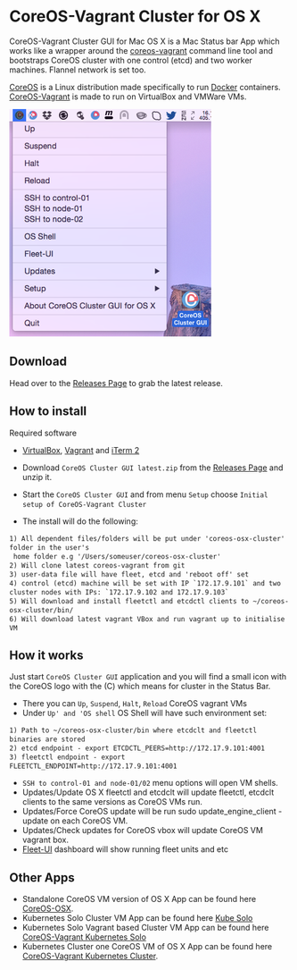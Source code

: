 CoreOS-Vagrant Cluster for OS X
============================

CoreOS-Vagrant Cluster GUI for Mac OS X is a Mac Status bar App which works like a wrapper around the [coreos-vagrant](https://github.com/coreos/coreos-vagrant) command line tool and bootstraps CoreOS cluster with one control (etcd) and two worker machines. Flannel network is set too.
 
[CoreOS](https://coreos.com) is a Linux distribution made specifically to run [Docker](https://www.docker.io/) containers.
[CoreOS-Vagrant](https://github.com/coreos/coreos-vagrant) is made to run on VirtualBox and VMWare VMs.

![CoreOS-Vagrant-Cluster-GUI](coreos-vagrant-cluster-gui.png "CoreOS-Vagrant-Cluster-GUI")

Download
--------
Head over to the [Releases Page](https://github.com/rimusz/coreos-osx-gui-cluster/releases) to grab the latest release.


How to install
----------

Required software
* [VirtualBox](https://www.virtualbox.org/wiki/Downloads), [Vagrant](http://www.vagrantup.com/downloads.html) and [iTerm 2](http://www.iterm2.com/#/section/downloads)

* Download `CoreOS Cluster GUI latest.zip` from the [Releases Page](https://github.com/rimusz/coreos-osx-gui-cluster/releases) and unzip it.
* Start the `CoreOS Cluster GUI` and from menu `Setup` choose `Initial setup of CoreOS-Vagrant Cluster` 
* The install will do the following:
````
1) All dependent files/folders will be put under 'coreos-osx-cluster' folder in the user's 
 home folder e.g '/Users/someuser/coreos-osx-cluster'
2) Will clone latest coreos-vagrant from git
3) user-data file will have fleet, etcd and 'reboot off' set
4) control (etcd) machine will be set with IP `172.17.9.101` and two cluster nodes with IPs: `172.17.9.102 and 172.17.9.103`
5) Will download and install fleetctl and etcdctl clients to ~/coreos-osx-cluster/bin/
6) Will download latest vagrant VBox and run vagrant up to initialise VM
````

How it works
------------

Just start `CoreOS Cluster GUI` application and you will find a small icon with the CoreOS logo with the (C) which means for cluster in the Status Bar.

* There you can `Up`, `Suspend`, `Halt`, `Reload` CoreOS vagrant VMs
* Under `Up' and 'OS shell` OS Shell will have such environment set:
````
1) Path to ~/coreos-osx-cluster/bin where etcdclt and fleetctl binaries are stored
2) etcd endpoint - export ETCDCTL_PEERS=http://172.17.9.101:4001
3) fleetctl endpoint - export FLEETCTL_ENDPOINT=http://172.17.9.101:4001
````

* `SSH to control-01 and node-01/02` menu options will open VM shells.
* Updates/Update OS X fleetctl and etcdclt will update fleetctl, etcdclt clients to the same versions as CoreOS VMs run.
* Updates/Force CoreOS update will be run sudo update_engine_client -update on each CoreOS VM.
* Updates/Check updates for CoreOS vbox will update CoreOS VM vagrant box.
* [Fleet-UI](http://fleetui.com) dashboard will show running fleet units and etc


Other Apps
-----------
* Standalone CoreOS VM version of OS X App can be found here [CoreOS-OSX](https://github.com/rimusz/coreos-osx).
* Kubernetes Solo Cluster VM App can be found here [Kube Solo](https://github.com/rimusz/kube-solo-osx)
* Kubernetes Solo Vagrant based Cluster VM App can be found here [CoreOS-Vagrant Kubernetes Solo](https://github.com/rimusz/coreos-osx-kubernetes-solo)
* Kubernetes Cluster one CoreOS VM of OS X App can be found here [CoreOS-Vagrant Kubernetes Cluster](https://github.com/rimusz/coreos-osx-kubernetes-cluster).
